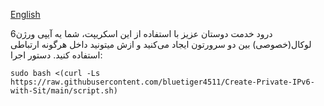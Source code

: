 [English](https://github.com/bluetiger4511/Create-Private-IPv6-with-Sit/blob/main/README.md)



درود خدمت دوستان عزیز
با استفاده از این اسکریپت، شما یه آیپی ورژن6 لوکال(خصوصی) بین دو سرورتون ایجاد می‌کنید و ازش میتونید داخل هرگونه ارتباطی استفاده کنید.
دستور اجرا:


```
sudo bash <(curl -Ls https://raw.githubusercontent.com/bluetiger4511/Create-Private-IPv6-with-Sit/main/script.sh)
```
